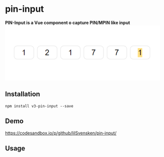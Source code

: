 # pin-input
**PIN-Input is a Vue component o capture PIN/MPIN like input**
![screen.png](src%2Fpin-input%2Fimg%2Fscreen.png)

## Installation
```
npm install v3-pin-input --save
```

## Demo
https://codesandbox.io/p/github/lilSvensken/pin-input/

## Usage
```

```
